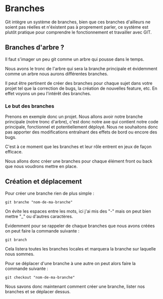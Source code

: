 # Branches

Git intègre un système de branches, bien que ces branches d'ailleurs ne soient pas réelles et n'éxistent pas à proprement parler, 
ce système est plutôt pratique pour comprendre le fonctionnement et travailler avec GIT. 

## Branches d'arbre ? 

Il faut s'imager un peu git comme un arbre qui pousse dans le temps. 

Nous avons le tronc de l'arbre qui sera la branche principale et évidemment comme un arbre nous aurons différentes branches. 

Il peut être pertinent de créer des branches pour chaque sujet dans votre projet tel que la correction de bugs, la création de nouvelles feature, etc. 
En effet voyons un peu l'intérêt des branches. 

### Le but des branches

Prenons en exemple donc un projet. Nous allons avoir notre branche principale (notre tronc d'arbre), c'est donc notre axe qui contient notre code principale, fonctionnel
et potentiellement déployé. Nous ne souhaitons donc pas apporter des modifications entraînant des effets de bord ou encore des bugs.

C'est à ce moment que les branches et leur rôle entrent en jeux de façon efficace. 

Nous allons donc créer une branches pour chaque élément front ou back que nous voudrons mettre en place. 

## Création et déplacement 

Pour créer une branche rien de plus simple : 

```
git branche "nom-de-ma-branche"
```

On évite les espaces entre les mots, ici j'ai mis des "-" mais on peut bien mettre "_" ou d'autres caractères.

Evidemment pour se rappeler de chaque branches que nous avons créées on peut faire la commande suivante : 

```
git branch
```

Cela listera toutes les branches locales et marquera la branche sur laquelle nous sommes. 

Pour se déplacer d'une branche à une autre on peut alors faire la commande suivante : 
```
git checkout "nom-de-ma-branche"
```

Nous savons donc maintenant comment créer une branche, lister nos branches et se déplacer dessus. 
